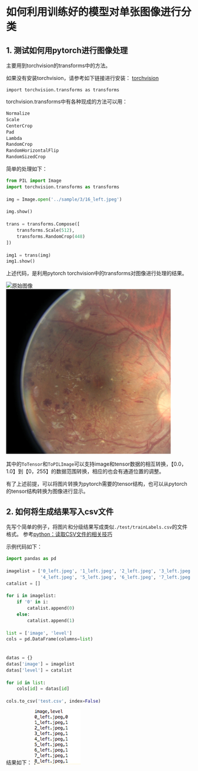 # 如何利用训练好的模型对单张图像进行分类

## 1. 测试如何用pytorch进行图像处理

主要用到torchvision的transforms中的方法。

如果没有安装torchvision，请参考如下链接进行安装：
[torchvision](https://github.com/pytorch/vision)

```
import torchvision.transforms as transforms
```

torchvision.transforms中有各种现成的方法可以用：
```python
Normalize
Scale
CenterCrop
Pad
Lambda
RandomCrop
RandomHorizontalFlip
RandomSizedCrop
``` 
简单的处理如下：
```python
from PIL import Image
import torchvision.transforms as transforms

img = Image.open('../sample/3/16_left.jpeg')

img.show()

trans = transforms.Compose([
    transforms.Scale(512),
    transforms.RandomCrop(448)
])

img1 = trans(img)
img1.show()
```

上述代码，是利用pytorch torchvision中的transforms对图像进行处理的结果。

![原始图像](./test/raw.png)
![处理图像](./test/img1.png)


其中的```ToTensor```和```ToPILImage```可以支持image和tensor数据的相互转换，【0.0，1.0】到【0，255】的数据范围转换，相应的也会有通道位置的调整。

有了上述前提，可以将图片转换为pytorch需要的tensor结构，也可以从pytorch的tensor结构转换为图像进行显示。

## 2. 如何将生成结果写入csv文件

先写个简单的例子，将图片和分级结果写成类似```./test/trainLabels.csv```的文件格式。
参考[python：读取CSV文件的相关技巧](http://blog.csdn.net/u013250416/article/details/53189019)

示例代码如下：

```python
import pandas as pd

imagelist = ['0_left.jpeg', '1_left.jpeg', '2_left.jpeg', '3_left.jpeg',
             '4_left.jpeg', '5_left.jpeg', '6_left.jpeg', '7_left.jpeg', '8_left.jpeg']
catalist = []

for i in imagelist:
    if '0' in i:
        catalist.append(0)
    else:
        catalist.append(1)

list = ['image', 'level']
cols = pd.DataFrame(columns=list)


datas = {}
datas['image'] = imagelist
datas['level'] = catalist

for id in list:
    cols[id] = datas[id]

cols.to_csv('test.csv', index=False)
```
结果如下：
![test.csv](./test/test_csv.jpeg)

